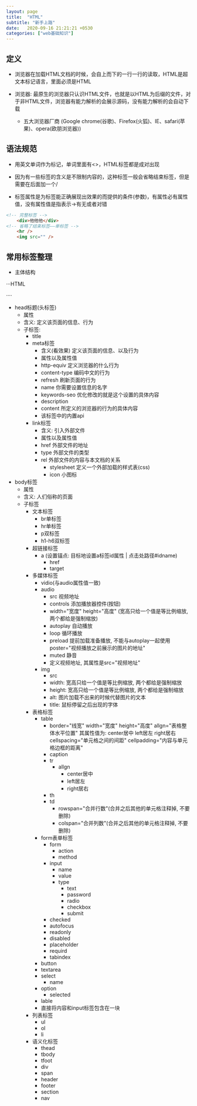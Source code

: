 ```yaml
---
layout: page
title:  "HTML"
subtitle: "新手上路"
date:   2020-09-16 21:21:21 +0530
categories: ["web基础知识"]
---
```


## 定义

- 浏览器在加载HTML文档的时候，会自上而下的一行一行的读取，HTML是超文本标记语言，里面必须是HTML

- 浏览器: 最原生的浏览器只认识HTML文件，也就是以HTML为后缀的文件，对于非HTML文件，浏览器有能力解析的会展示源码，没有能力解析的会自动下载
   - 五大浏览器厂商 (Google chrome(谷歌)、Firefox(火狐)、IE、safari(苹果)、opera(欧朋浏览器))

## 语法规范

- 用英文单词作为标记，单词里面有<>，HTML标签都是成对出现

- 因为有一些标签的含义是不限制内容的，这种标签一般会省略结束标签，但是需要在后面加一个/

- 标签属性是为标签能正确展现出效果的而提供的条件(参数)，有属性必有属性值，没有属性值是指表示->有无或者对错 

``` html
<!-- 完整标签 -->
    <div>他他他</div>
<!-- 省略了结束标签——单标签 -->
    <hr />
    <img src="" />
```

## 常用标签整理

- 主体结构

···HTML
<!-- 告知浏览器本文档采用的是哪个规范 -->
<!DOCTYPE html><!-- 文档类型 HTML -->
<html>
    <head></head>
    <body></body>
</html>
····

- head标题(头标签)
    - 属性
    - 含义: 定义该页面的信息、行为
    - 子标签:
        - title
        - meta标签
            - 含义(看效果) 定义该页面的信息、以及行为
            - 属性以及属性值
            - http-equiv 定义浏览器的什么行为
            - content-type 编码中文的行为
            - refresh 刷新页面的行为
            - name 你需要设置信息的名字
            - keywords-seo 优化修改的就是这个设置的具体内容
            - description
            - content 所定义的浏览器的行为的具体内容
            - 该标签中的内置api
        - link标签
            - 含义: 引入外部文件 
            - 属性以及属性值
            - href 外部文件的地址
            - type 外部文件的类型
            - rel 外部文件的内容与本文档的关系
                - stylesheet 定义一个外部加载的样式表(css)
                - icon 小图标
- body标签
    - 属性
    - 含义: 人们俗称的页面
    - 子标签
        - 文本标签
            - br单标签
            - hr单标签
            - p双标签
            - h1-h6双标签
        - 超链接标签
            - a (设置锚点: 目标地设置a标签id属性 | 点击处路径#idname)
                - href
                - target 
        - 多媒体标签
            - vidio(与audio属性值一致)
            - audio
                - src 视频地址
                - controls 添加播放器控件(按钮)
                - width="宽度" height="高度" (宽高只给一个值是等比例缩放, 两个都给是强制缩放)
                - autoplay 自动播放
                - loop 循环播放
                - preload 提前加载准备播放, 不能与autoplay一起使用 poster="视频播放之前展示的图片的地址"
                - muted 静音
                - 定义视频地址, 其属性是src="视频地址"
            - img
                - src
                - width: 宽高只给一个值是等比例缩放, 两个都给是强制缩放
                - height: 宽高只给一个值是等比例缩放, 两个都给是强制缩放
                - alt: 图片加载不出来的时候代替图片的文本
                - title: 鼠标停留之后出现的字体
        - 表格标签
            - table
                - border="线宽" width="宽度" height="高度" allgn="表格整体水平位置" 其属性值为: center居中 left居左 right居右 cellspacing="单元格之间的间距" cellpadding="内容与单元格边框的距离"
                - caption 
                - tr
                    - allgn
                        - center居中
                        - left居左
                        - right居右
                - th
                - td
                    - rowspan="合并行数"(合并之后其他的单元格注释掉, 不要删除) 
                    - colspan="合并列数"(合并之后其他的单元格注释掉, 不要删除) 
            - form表单标签
                - form
                    - action
                    - method
                - input 
                    - name
                    - value
                    - type 
                        - text
                        - password
                        - radio
                        - checkbox
                        - submit
                - checked
                - autofocus
                - readonly
                - disabled
                - placeholder
                - requird
                - tabindex
            - button
            - textarea
            - select
                - name
            - option
                - selected
            - lable
             - 直接将内容和input标签包含在一块
        - 列表标签
            - ul
            - ol
            - li
        - 语义化标签
            - thead
            - tbody
            - tfoot
            - div
            - span
            - header
            - footer
            - section
            - nav